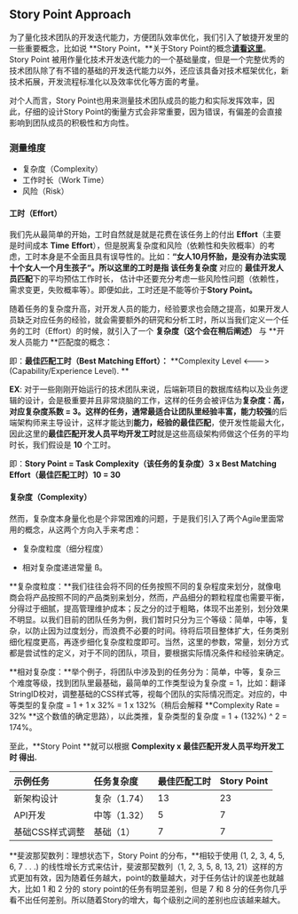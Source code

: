 ## Story Point Approach

为了量化技术团队的开发迭代能力，方便团队效率优化，我们引入了敏捷开发里的一些重要概念，比如说 **Story Point，**关于Story Point的概念[**请看这里**](https://agilefaq.wordpress.com/2007/11/13/what-is-a-story-point/)。Story Point 被用作量化技术开发迭代能力的一个基础量度，但是一个完整优秀的技术团队除了有不错的基础的开发迭代能力以外，还应该具备对技术框架优化，新技术拓展，开发流程标准化以及效率优化等方面的考量。

对个人而言，Story Point也用来测量技术团队成员的能力和实际发挥效率，因此，仔细的设计Story Point的衡量方式会非常重要，因为错误，有偏差的会直接影响到团队成员的积极性和方向性。

### 测量维度

* 复杂度（Complexity）
* 工作时长（Work Time）
* 风险（Risk）

#### 工时（Effort）

我们先从最简单的开始，工时自然就是就是花费在该任务上的付出 **Effort**（主要是时间成本 **Time** **Effort**），但是脱离复杂度和风险（依赖性和失败概率）的考虑，工时本身是不全面且具有误导性的。比如：**“女人10月怀胎，是没有办法实现十个女人一个月生孩子“。**所以这里的工时是指 该任务**复杂度** 对应的 **最佳开发人员匹配**下的平均预估工作时长， 估计中还要充分考虑一些风险性问题（依赖性，需求变更，失败概率等）。即便如此，工时还是不能等价于**Story Point。**

随着任务的复杂度升高，对开发人员的能力，经验要求也会随之提高，如果开发人员缺乏对应任务的经验，就会需要额外的研究和分析工时，所以当我们定义一个任务的工时（Effort）的时候，就引入了一个 **复杂度（这个会在稍后阐述）** 与 **开发人员能力 **匹配度的概念：

即：**最佳匹配工时（Best Matching Effort）：** **Complexity Level &lt;---&gt; \(Capability/Experience Level\). **

**EX**: 对于一些刚刚开始运行的技术团队来说，后端新项目的数据库结构以及业务逻辑的设计，会是极重要并且非常烧脑的工作，这样的任务会被评估为**复杂度：高，对应复杂度系数 = 3。**这样的任务，通常最适合让团队里**经验丰富，能力较强**的后端架构师来主导设计，这样才能达到**能力，经验的最佳匹配**，使开发性能最大化，因此这里的**最佳匹配开发人员平均开发工时**就是这些高级架构师做这个任务的平均时长，我们假设是 **10** 个工时。

即：**Story Point = Task Complexity（该任务的复杂度）3 x Best Matching Effort（最佳匹配工时）10 = 30**

#### 

#### 复杂度（Complexity）

然而，复杂度本身量化也是个非常困难的问题，于是我们引入了两个Agile里面常用的概念，从这两个方向入手来考虑：

* 复杂度粒度（细分程度）

* 相对复杂度递进常量 ß。

**复杂度粒度：**我们往往会将不同的任务按照不同的复杂程度来划分，就像电商会将产品按照不同的产品类别来划分，然而，产品细分的颗粒程度也需要平衡，分得过于细腻，提高管理维护成本；反之分的过于粗略，体现不出差别，划分效果不明显。以我们目前的团队任务为例，我们暂时只分为三个等级：简单，中等，复杂，以防止因为过度划分，而浪费不必要的时间。待将后项目整体扩大，任务类别细化程度更高，再逐步细化复杂度粒度即可。当然，这里的参数，常量，划分方式都是尝试性的定义，对于不同的团队，项目，要根据实际情况条件和经验来确定。

**相对复杂度：**举个例子，将团队中涉及到的任务分为：简单，中等，复杂三个难度等级，找到团队里最基础，最简单的工作类型设为复杂度 = 1，比如：翻译StringID校对，调整基础的CSS样式等，视每个团队的实际情况而定。对应的，中等类型的复杂度 = 1 + 1 x 32% = 1 x 132%（稍后会解释 **Complexity Rate = 32% **这个数值的确定思路），以此类推，复杂类型的复杂度 = 1 + \(132%\) ^ 2 = 174%。

至此，**Story Point **就可以根据 **Complexity x 最佳匹配开发人员平均开发工时 **得出**.**

| 示例任务 | 任务复杂度 | 最佳匹配工时 | Story Point |
| :--- | :--- | :--- | :--- |
| 新架构设计 | 复杂（1.74） | 13 | 23 |
| API开发 | 中等（1.32） | 5 | 7 |
| 基础CSS样式调整 | 基础（1） | 7 | 7 |

**斐波那契数列：理想状态下，Story Point 的分布，**相较于使用 \(1, 2, 3, 4, 5, 6, 7 . . .\) 的线性增长方式来估计，斐波那契数列（1, 2, 3, 5, 8, 13, 21）这样的方式更加有效，因为随着任务越大，point的数量越大，对于任务估计的误差也就越大，比如 1 和 2 分的 story point的任务有明显差别，但是 7 和 8 分的任务你几乎看不出任何差别。所以随着Story的增大，每个级别之间的差别也应该越来越大。

